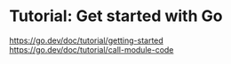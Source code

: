 # Tutorial: Get started with Go

https://go.dev/doc/tutorial/getting-started  
https://go.dev/doc/tutorial/call-module-code
